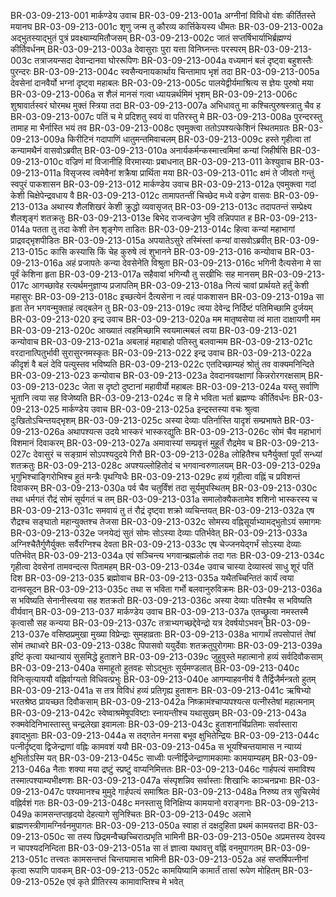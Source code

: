 BR-03-09-213-001	मार्कण्डेय उवाच
BR-03-09-213-001a	अग्नीनां विविधो वंशः कीर्तितस्ते मयानघ
BR-03-09-213-001c	शृणु जन्म तु कौरव्य कार्त्तिकेयस्य धीमतः
BR-03-09-213-002a	अद्भुतस्याद्भुतं पुत्रं प्रवक्ष्याम्यमितौजसम्
BR-03-09-213-002c	जातं सप्तर्षिभार्याभिर्ब्रह्मण्यं कीर्तिवर्धनम्
BR-03-09-213-003a	देवासुराः पुरा यत्ता विनिघ्नन्तः परस्परम्
BR-03-09-213-003c	तत्राजयन्सदा देवान्दानवा घोररूपिणः
BR-03-09-213-004a	वध्यमानं बलं दृष्ट्वा बहुशस्तैः पुरन्दरः
BR-03-09-213-004c	स्वसैन्यनायकार्थाय चिन्तामाप भृशं तदा
BR-03-09-213-005a	देवसेनां दानवैर्यो भग्नां दृष्ट्वा महाबलः
BR-03-09-213-005c	पालयेद्वीर्यमाश्रित्य स ज्ञेयः पुरुषो मया
BR-03-09-213-006a	स शैलं मानसं गत्वा ध्यायन्नर्थमिमं भृशम्
BR-03-09-213-006c	शुश्रावार्तस्वरं घोरमथ मुक्तं स्त्रिया तदा
BR-03-09-213-007a	अभिधावतु मा कश्चित्पुरुषस्त्रातु चैव ह
BR-03-09-213-007c	पतिं च मे प्रदिशतु स्वयं वा पतिरस्तु मे
BR-03-09-213-008a	पुरन्दरस्तु तामाह मा भैर्नास्ति भयं तव
BR-03-09-213-008c	एवमुक्त्वा ततोऽपश्यत्केशिनं स्थितमग्रतः
BR-03-09-213-009a	किरीटिनं गदापाणिं धातुमन्तमिवाचलम्
BR-03-09-213-009c	हस्ते गृहीत्वा तां कन्यामथैनं वासवोऽब्रवीत्
BR-03-09-213-010a	अनार्यकर्मन्कस्मात्त्वमिमां कन्यां जिहीर्षसि
BR-03-09-213-010c	वज्रिणं मां विजानीहि विरमास्याः प्रबाधनात्
BR-03-09-213-011	केश्युवाच
BR-03-09-213-011a	विसृजस्व त्वमेवैनां शक्रैषा प्रार्थिता मया
BR-03-09-213-011c	क्षमं ते जीवतो गन्तुं स्वपुरं पाकशासन
BR-03-09-213-012	मार्कण्डेय उवाच
BR-03-09-213-012a	एवमुक्त्वा गदां केशी चिक्षेपेन्द्रवधाय वै
BR-03-09-213-012c	तामापतन्तीं चिच्छेद मध्ये वज्रेण वासवः
BR-03-09-213-013a	अथास्य शैलशिखरं केशी क्रुद्धो व्यवासृजत्
BR-03-09-213-013c	तदापतन्तं सम्प्रेक्ष्य शैलशृङ्गं शतक्रतुः
BR-03-09-213-013e	बिभेद राजन्वज्रेण भुवि तन्निपपात ह
BR-03-09-213-014a	पतता तु तदा केशी तेन शृङ्गेण ताडितः
BR-03-09-213-014c	हित्वा कन्यां महाभागां प्राद्रवद्भृशपीडितः
BR-03-09-213-015a	अपयातेऽसुरे तस्मिंस्तां कन्यां वासवोऽब्रवीत्
BR-03-09-213-015c	कासि कस्यासि किं चेह कुरुषे त्वं शुभानने
BR-03-09-213-016	कन्योवाच
BR-03-09-213-016a	अहं प्रजापतेः कन्या देवसेनेति विश्रुता
BR-03-09-213-016c	भगिनी दैत्यसेना मे सा पूर्वं केशिना हृता
BR-03-09-213-017a	सहैवावां भगिन्यौ तु सखीभिः सह मानसम्
BR-03-09-213-017c	आगच्छावेह रत्यर्थमनुज्ञाप्य प्रजापतिम्
BR-03-09-213-018a	नित्यं चावां प्रार्थयते हर्तुं केशी महासुरः
BR-03-09-213-018c	इच्छत्येनं दैत्यसेना न त्वहं पाकशासन
BR-03-09-213-019a	सा हृता तेन भगवन्मुक्ताहं त्वद्बलेन तु
BR-03-09-213-019c	त्वया देवेन्द्र निर्दिष्टं पतिमिच्छामि दुर्जयम्
BR-03-09-213-020	इन्द्र उवाच
BR-03-09-213-020a	मम मातृष्वसेया त्वं माता दाक्षायणी मम
BR-03-09-213-020c	आख्यातं त्वहमिच्छामि स्वयमात्मबलं त्वया
BR-03-09-213-021	कन्योवाच
BR-03-09-213-021a	अबलाहं महाबाहो पतिस्तु बलवान्मम
BR-03-09-213-021c	वरदानात्पितुर्भावी सुरासुरनमस्कृतः
BR-03-09-213-022	इन्द्र उवाच
BR-03-09-213-022a	कीदृशं वै बलं देवि पत्युस्तव भविष्यति
BR-03-09-213-022c	एतदिच्छाम्यहं श्रोतुं तव वाक्यमनिन्दिते
BR-03-09-213-023	कन्योवाच
BR-03-09-213-023a	देवदानवयक्षाणां किन्नरोरगरक्षसाम्
BR-03-09-213-023c	जेता स दृष्टो दुष्टानां महावीर्यो महाबलः
BR-03-09-213-024a	यस्तु सर्वाणि भूतानि त्वया सह विजेष्यति
BR-03-09-213-024c	स हि मे भविता भर्ता ब्रह्मण्यः कीर्तिवर्धनः
BR-03-09-213-025	मार्कण्डेय उवाच
BR-03-09-213-025a	इन्द्रस्तस्या वचः श्रुत्वा दुःखितोऽचिन्तयद्भृशम्
BR-03-09-213-025c	अस्या देव्याः पतिर्नास्ति यादृशं सम्प्रभाषते
BR-03-09-213-026a	अथापश्यत्स उदये भास्करं भास्करद्युतिः
BR-03-09-213-026c	सोमं चैव महाभागं विशमानं दिवाकरम्
BR-03-09-213-027a	अमावास्यां सम्प्रवृत्तं मुहूर्तं रौद्रमेव च
BR-03-09-213-027c	देवासुरं च सङ्ग्रामं सोऽपश्यदुदये गिरौ
BR-03-09-213-028a	लोहितैश्च घनैर्युक्तां पूर्वां सन्ध्यां शतक्रतुः
BR-03-09-213-028c	अपश्यल्लोहितोदं च भगवान्वरुणालयम्
BR-03-09-213-029a	भृगुभिश्चाङ्गिरोभिश्च हुतं मन्त्रैः पृथग्विधैः
BR-03-09-213-029c	हव्यं गृहीत्वा वह्निं च प्रविशन्तं दिवाकरम्
BR-03-09-213-030a	पर्व चैव चतुर्विंशं तदा सूर्यमुपस्थितम्
BR-03-09-213-030c	तथा धर्मगतं रौद्रं सोमं सूर्यगतं च तम्
BR-03-09-213-031a	समालोक्यैकतामेव शशिनो भास्करस्य च
BR-03-09-213-031c	समवायं तु तं रौद्रं दृष्ट्वा शक्रो व्यचिन्तयत्
BR-03-09-213-032a	एष रौद्रश्च सङ्घातो महान्युक्तश्च तेजसा
BR-03-09-213-032c	सोमस्य वह्निसूर्याभ्यामद्भुतोऽयं समागमः
BR-03-09-213-032e	जनयेद्यं सुतं सोमः सोऽस्या देव्याः पतिर्भवेत्
BR-03-09-213-033a	अग्निश्चैतैर्गुणैर्युक्तः सर्वैरग्निश्च देवता
BR-03-09-213-033c	एष चेज्जनयेद्गर्भं सोऽस्या देव्याः पतिर्भवेत्
BR-03-09-213-034a	एवं सञ्चिन्त्य भगवान्ब्रह्मलोकं तदा गतः
BR-03-09-213-034c	गृहीत्वा देवसेनां तामवन्दत्स पितामहम्
BR-03-09-213-034e	उवाच चास्या देव्यास्त्वं साधु शूरं पतिं दिश
BR-03-09-213-035	ब्रह्मोवाच
BR-03-09-213-035a	यथैतच्चिन्तितं कार्यं त्वया दानवसूदन
BR-03-09-213-035c	तथा स भविता गर्भो बलवानुरुविक्रमः
BR-03-09-213-036a	स भविष्यति सेनानीस्त्वया सह शतक्रतो
BR-03-09-213-036c	अस्या देव्याः पतिश्चैव स भविष्यति वीर्यवान्
BR-03-09-213-037	मार्कण्डेय उवाच
BR-03-09-213-037a	एतच्छ्रुत्वा नमस्तस्मै कृत्वासौ सह कन्यया
BR-03-09-213-037c	तत्राभ्यगच्छद्देवेन्द्रो यत्र देवर्षयोऽभवन्
BR-03-09-213-037e	वसिष्ठप्रमुखा मुख्या विप्रेन्द्राः सुमहाव्रताः
BR-03-09-213-038a	भागार्थं तपसोपात्तं तेषां सोमं तथाध्वरे
BR-03-09-213-038c	पिपासवो ययुर्देवाः शतक्रतुपुरोगमाः
BR-03-09-213-039a	इष्टिं कृत्वा यथान्यायं सुसमिद्धे हुताशने
BR-03-09-213-039c	जुहुवुस्ते महात्मानो हव्यं सर्वदिवौकसाम्
BR-03-09-213-040a	समाहूतो हुतवहः सोऽद्भुतः सूर्यमण्डलात्
BR-03-09-213-040c	विनिःसृत्याययौ वह्निर्वाग्यतो विधिवत्प्रभुः
BR-03-09-213-040e	आगम्याहवनीयं वै तैर्द्विजैर्मन्त्रतो हुतम्
BR-03-09-213-041a	स तत्र विविधं हव्यं प्रतिगृह्य हुताशनः
BR-03-09-213-041c	ऋषिभ्यो भरतश्रेष्ठ प्रायच्छत दिवौकसाम्
BR-03-09-213-042a	निष्क्रामंश्चाप्यपश्यत्स पत्नीस्तेषां महात्मनाम्
BR-03-09-213-042c	स्वेष्वाश्रमेषूपविष्टाः स्नायन्तीश्च यथासुखम्
BR-03-09-213-043a	रुक्मवेदिनिभास्तास्तु चन्द्रलेखा इवामलाः
BR-03-09-213-043c	हुताशनार्चिप्रतिमाः सर्वास्तारा इवाद्भुताः
BR-03-09-213-044a	स तद्गतेन मनसा बभूव क्षुभितेन्द्रियः
BR-03-09-213-044c	पत्नीर्दृष्ट्वा द्विजेन्द्राणां वह्निः कामवशं ययौ
BR-03-09-213-045a	स भूयश्चिन्तयामास न न्याय्यं क्षुभितोऽस्मि यत्
BR-03-09-213-045c	साध्वीः पत्नीर्द्विजेन्द्राणामकामाः कामयाम्यहम्
BR-03-09-213-046a	नैताः शक्या मया द्रष्टुं स्प्रष्टुं वाप्यनिमित्ततः
BR-03-09-213-046c	गार्हपत्यं समाविश्य तस्मात्पश्याम्यभीक्ष्णशः
BR-03-09-213-047a	संस्पृशन्निव सर्वास्ताः शिखाभिः काञ्चनप्रभाः
BR-03-09-213-047c	पश्यमानश्च मुमुदे गार्हपत्यं समाश्रितः
BR-03-09-213-048a	निरुष्य तत्र सुचिरमेवं वह्निर्वशं गतः
BR-03-09-213-048c	मनस्तासु विनिक्षिप्य कामयानो वराङ्गनाः
BR-03-09-213-049a	कामसन्तप्तहृदयो देहत्यागे सुनिश्चितः
BR-03-09-213-049c	अलाभे ब्राह्मणस्त्रीणामग्निर्वनमुपागतः
BR-03-09-213-050a	स्वाहा तं दक्षदुहिता प्रथमं कामयत्तदा
BR-03-09-213-050c	सा तस्य छिद्रमन्वैच्छच्चिरात्प्रभृति भामिनी
BR-03-09-213-050e	अप्रमत्तस्य देवस्य न चापश्यदनिन्दिता
BR-03-09-213-051a	सा तं ज्ञात्वा यथावत्तु वह्निं वनमुपागतम्
BR-03-09-213-051c	तत्त्वतः कामसन्तप्तं चिन्तयामास भामिनी
BR-03-09-213-052a	अहं सप्तर्षिपत्नीनां कृत्वा रूपाणि पावकम्
BR-03-09-213-052c	कामयिष्यामि कामार्तं तासां रूपेण मोहितम्
BR-03-09-213-052e	एवं कृते प्रीतिरस्य कामावाप्तिश्च मे भवेत्
